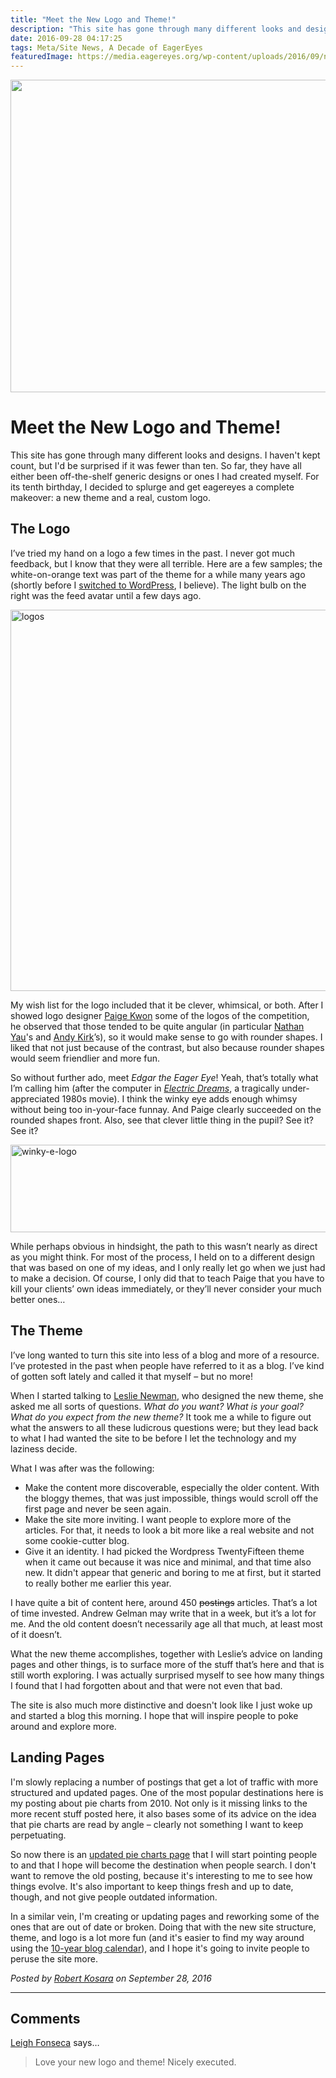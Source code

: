 ```yaml
---
title: "Meet the New Logo and Theme!"
description: "This site has gone through many different looks and designs. I haven't kept count, but I'd be surprised if it was fewer than ten. So far, they have all either been off-the-shelf generic designs or ones I had created myself. For its tenth birthday, I decided to splurge and get eagereyes a complete makeover: a new theme and a real, custom logo."
date: 2016-09-28 04:17:25
tags: Meta/Site News, A Decade of EagerEyes
featuredImage: https://media.eagereyes.org/wp-content/uploads/2016/09/new-theme-teaser.jpg
---
```


<p align="center"><img src="https://media.eagereyes.org/wp-content/uploads/2016/09/new-theme-teaser.jpg" width="720" height="500" /></p>

# Meet the New Logo and Theme!

This site has gone through many different looks and designs. I haven't kept count, but I'd be surprised if it was fewer than ten. So far, they have all either been off-the-shelf generic designs or ones I had created myself. For its tenth birthday, I decided to splurge and get eagereyes a complete makeover: a new theme and a real, custom logo.

## The Logo

I’ve tried my hand on a logo a few times in the past. I never got much feedback, but I know that they were all terrible. Here are a few samples; the white-on-orange text was part of the theme for a while many years ago (shortly before I <a href="/blog/2012/why-i-switched-drupal-wordpress">switched to WordPress</a>, I believe). The light bulb on the right was the feed avatar until a few days ago.

<img class="aligncenter size-full wp-image-9626" src="https://media.eagereyes.org/wp-content/uploads/2016/09/logos.png" alt="logos" width="900" height="610" />

My wish list for the logo included that it be clever, whimsical, or both. After I showed logo designer <a href="http://paigekwon.com">Paige Kwon</a> some of the logos of the competition, he observed that those tended to be quite angular (in particular <a href="http://flowingdata.com">Nathan Yau</a>'s and <a href="http://visualisingdata.com">Andy Kirk</a>’s), so it would make sense to go with rounder shapes. I liked that not just because of the contrast, but also because rounder shapes would seem friendlier and more fun.

So without further ado, meet <em>Edgar the Eager Eye</em>! Yeah, that’s totally what I’m calling him (after the computer in <a href="https://en.wikipedia.org/wiki/Electric_Dreams_(film)"><em>Electric Dreams</em></a>, a tragically under-appreciated 1980s movie). I think the winky eye adds enough whimsy without being too in-your-face funnay. And Paige clearly succeeded on the rounded shapes front. Also, see that clever little thing in the pupil? See it? See it?

<img class="aligncenter size-full wp-image-9562" src="https://media.eagereyes.org/wp-content/uploads/2016/09/winky-e-logo.png" alt="winky-e-logo" width="600" height="140" />

While perhaps obvious in hindsight, the path to this wasn’t nearly as direct as you might think. For most of the process, I held on to a different design that was based on one of my ideas, and I only really let go when we just had to make a decision. Of course, I only did that to teach Paige that you have to kill your clients’ own ideas immediately, or they’ll never consider your much better ones…

## The Theme

I’ve long wanted to turn this site into less of a blog and more of a resource. I’ve protested in the past when people have referred to it as a blog. I’ve kind of gotten soft lately and called it that myself – but no more!

When I started talking to <a href="http://newmandi.com">Leslie Newman</a>, who designed the new theme, she asked me all sorts of questions. <em>What do you want? What is your goal? What do you expect from the new theme?</em> It took me a while to figure out what the answers to all these ludicrous questions were; but they lead back to what I had wanted the site to be before I let the technology and my laziness decide.

What I was after was the following:

<ul>
    <li>Make the content more discoverable, especially the older content. With the bloggy themes, that was just impossible, things would scroll off the first page and never be seen again.</li>
    <li>Make the site more inviting. I want people to explore more of the articles. For that, it needs to look a bit more like a real website and not some cookie-cutter blog.</li>
    <li>Give it an identity. I had picked the Wordpress TwentyFifteen theme when it came out because it was nice and minimal, and that time also new. It didn't appear that generic and boring to me at first, but it started to really bother me earlier this year.</li>
</ul>

I have quite a bit of content here, around 450 <del>postings</del> articles. That’s a lot of time invested. Andrew Gelman may write that in a week, but it’s a lot for me. And the old content doesn’t necessarily age all that much, at least most of it doesn’t.

What the new theme accomplishes, together with Leslie’s advice on landing pages and other things, is to surface more of the stuff that’s here and that is still worth exploring. I was actually surprised myself to see how many things I found that I had forgotten about and that were not even that bad.

The site is also much more distinctive and doesn't look like I just woke up and started a blog this morning. I hope that will inspire people to poke around and explore more.

## Landing Pages

I'm slowly replacing a number of postings that get a lot of traffic with more structured and updated pages. One of the most popular destinations here is my posting about pie charts from 2010. Not only is it missing links to the more recent stuff posted here, it also bases some of its advice on the idea that pie charts are read by angle – clearly not something I want to keep perpetuating.

So now there is an <a href="/pie-charts">updated pie charts page</a> that I will start pointing people to and that I hope will become the destination when people search. I don't want to remove the old posting, because it's interesting to me to see how things evolve. It's also important to keep things fresh and up to date, though, and not give people outdated information.

In a similar vein, I'm creating or updating pages and reworking some of the ones that are out of date or broken. Doing that with the new site structure, theme, and logo is a lot more fun (and it's easier to find my way around using the <a href="/blog-calendar">10-year blog calendar</a>), and I hope it's going to invite people to peruse the site more.


_Posted by <a href="/about">Robert Kosara</a> on September 28, 2016_


<aside class="comments">

---
## Comments

<a href="http://livingdata.us" rel="nofollow noopener" target="_blank">Leigh Fonseca</a> says…
>	Love your new logo and theme! Nicely executed.

</aside>

